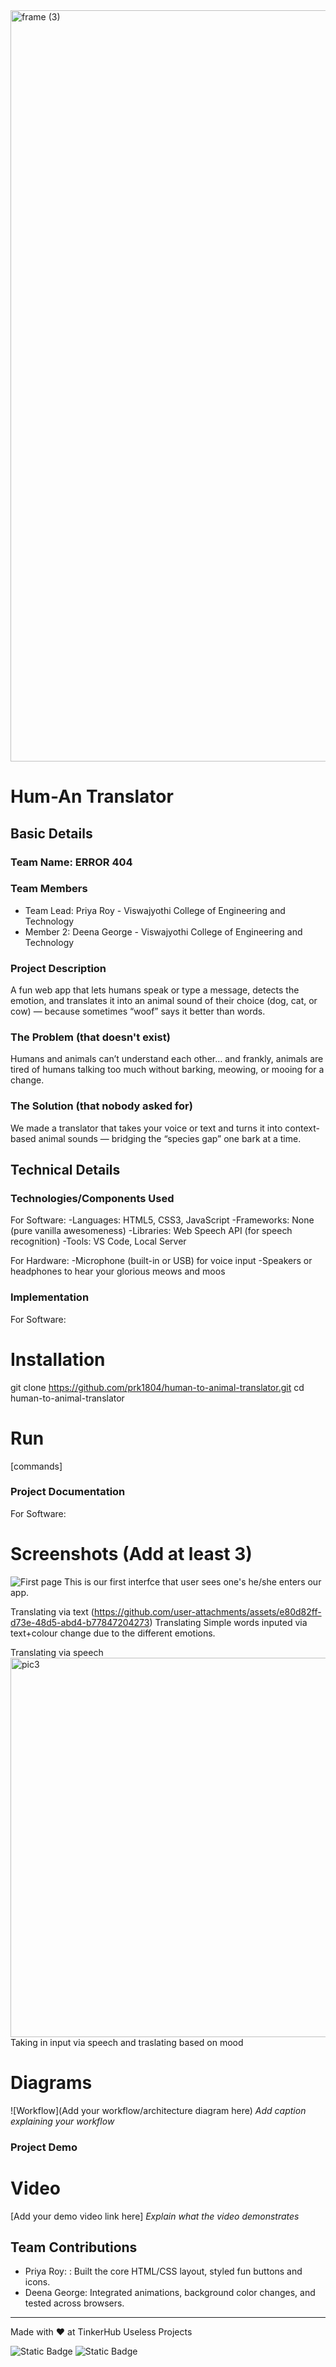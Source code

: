 <img width="3188" height="1202" alt="frame (3)" src="https://github.com/user-attachments/assets/517ad8e9-ad22-457d-9538-a9e62d137cd7" />


# Hum-An Translator


## Basic Details
### Team Name: ERROR 404


### Team Members
- Team Lead: Priya Roy - Viswajyothi College of Engineering and Technology
- Member 2: Deena George - Viswajyothi College of Engineering and Technology

### Project Description
A fun web app that lets humans speak or type a message, detects the emotion, and translates it into an animal sound of their choice (dog, cat, or cow) — because sometimes “woof” says it better than words.

### The Problem (that doesn't exist)
Humans and animals can’t understand each other… and frankly, animals are tired of humans talking too much without barking, meowing, or mooing for a change.

### The Solution (that nobody asked for)
We made a translator that takes your voice or text and turns it into context-based animal sounds — bridging the “species gap” one bark at a time.

## Technical Details
### Technologies/Components Used
For Software:
-Languages: HTML5, CSS3, JavaScript
-Frameworks: None (pure vanilla awesomeness)
-Libraries: Web Speech API (for speech recognition)
-Tools: VS Code, Local Server

For Hardware:
-Microphone (built-in or USB) for voice input
-Speakers or headphones to hear your glorious meows and moos

### Implementation
For Software:

# Installation
git clone https://github.com/prk1804/human-to-animal-translator.git
cd human-to-animal-translator

# Run
[commands]

### Project Documentation
For Software:

# Screenshots (Add at least 3)
![First page](https://github.com/user-attachments/assets/7292f830-6c2c-4af4-a049-c853260b03a5)
This is our first interfce that user sees one's he/she enters our app.

Translating via text (https://github.com/user-attachments/assets/e80d82ff-d73e-48d5-abd4-b77847204273)
Translating Simple words inputed via text+colour change due to the different emotions.

Translating via speech <img width="1348" height="607" alt="pic3" src="https://github.com/user-attachments/assets/c31aea2f-6bed-4ebd-b493-8a152cc1dc16" />
Taking in input via speech and traslating based on mood

# Diagrams
![Workflow](Add your workflow/architecture diagram here)
*Add caption explaining your workflow*



### Project Demo
# Video
[Add your demo video link here]
*Explain what the video demonstrates*

## Team Contributions
- Priya Roy: : Built the core HTML/CSS layout, styled fun buttons and icons.
- Deena George: Integrated animations, background color changes, and tested across browsers.

---
Made with ❤️ at TinkerHub Useless Projects 

![Static Badge](https://img.shields.io/badge/TinkerHub-24?color=%23000000&link=https%3A%2F%2Fwww.tinkerhub.org%2F)
![Static Badge](https://img.shields.io/badge/UselessProjects--25-25?link=https%3A%2F%2Fwww.tinkerhub.org%2Fevents%2FQ2Q1TQKX6Q%2FUseless%2520Projects)


